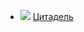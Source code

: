 * ![](/books/prose_classic/Антуан%20Сент-Экзюпери/Цитадель.jpg) [Цитадель](/books/prose_classic/Антуан%20Сент-Экзюпери/Цитадель)